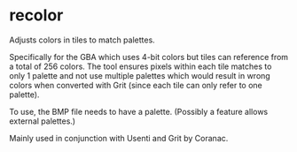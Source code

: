 # recolor
Adjusts colors in tiles to match palettes.

Specifically for the GBA which uses 4-bit colors but tiles can reference from a total of 256 colors. The tool ensures pixels within each tile matches to only 1 palette and not use multiple palettes which would result in wrong colors when converted with Grit (since each tile can only refer to one palette).

To use, the BMP file needs to have a palette. (Possibly a feature allows external palettes.)

Mainly used in conjunction with Usenti and Grit by Coranac.
